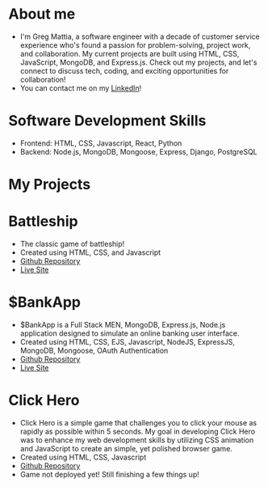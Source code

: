  # About me
 - I'm Greg Mattia, a software engineer with a decade of customer service experience who's found a passion for problem-solving, project work, and collaboration. My current projects are built using HTML, CSS, JavaScript, MongoDB, and Express.js. Check out my projects, and let's connect to discuss tech, coding, and exciting opportunities for collaboration!
- You can contact me on my [LinkedIn](https://www.linkedin.com/in/greg-mattia/)!

# Software Development Skills
- Frontend: HTML, CSS, Javascript, React, Python
- Backend: Node.js, MongoDB, Mongoose, Express, Django, PostgreSQL

# My Projects

# Battleship
- The classic game of battleship!
- Created using HTML, CSS, and Javascript
- [Github Repository](https://github.com/GJMattia/Battleship_Project)
- [Live Site](https://gjmattia.github.io/Battleship_Project/)

# $BankApp
- $BankApp is a Full Stack MEN, MongoDB, Express.js, Node.js application designed to simulate an online banking user interface.
- Created using HTML, CSS, EJS, Javascript, NodeJS, ExpressJS, MongoDB, Mongoose, OAuth Authentication
- [Github Repository](https://github.com/GJMattia/Project2_BankApp)
- [Live Site](https://bankapp-2j0p.onrender.com/)

# Click Hero
- Click Hero is a simple game that challenges you to click your mouse as rapidly as possible within 5 seconds. My goal in developing Click Hero was to enhance my web development skills by utilizing CSS animation and JavaScript to create an simple, yet polished browser game.
- Created using HTML, CSS, Javascript
- [Github Repository](https://github.com/GJMattia/Click_Hero)
- Game not deployed yet! Still finishing a few things up!